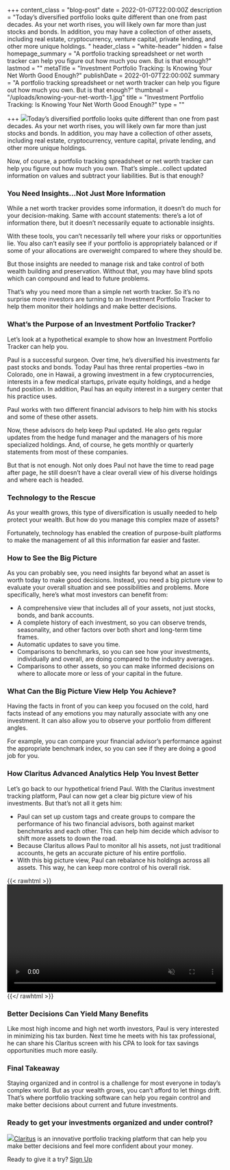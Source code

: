 +++
content_class = "blog-post"
date = 2022-01-07T22:00:00Z
description = "Today’s diversified portfolio looks quite different than one from past decades.  As your net worth rises, you will likely own far more than just stocks and bonds.  In addition, you may have a collection of other assets, including real estate, cryptocurrency, venture capital, private lending, and other more unique holdings.  "
header_class = "white-header"
hidden = false
homepage_summary = "A portfolio tracking spreadsheet or net worth tracker can help you figure out how much you own. But is that enough?"
lastmod = ""
metaTitle = "Investment Portfolio Tracking:  Is Knowing Your Net Worth Good Enough?"
publishDate = 2022-01-07T22:00:00Z
summary = "A portfolio tracking spreadsheet or net worth tracker can help you figure out how much you own. But is that enough?"
thumbnail = "/uploads/knowing-your-net-worth-1.jpg"
title = "Investment Portfolio Tracking:  Is Knowing Your Net Worth Good Enough?"
type = ""

+++
![](/uploads/knowing-your-net-worth-1.jpg)Today’s diversified portfolio looks quite different than one from past decades. As your net worth rises, you will likely own far more than just stocks and bonds. In addition, you may have a collection of other assets, including real estate, cryptocurrency, venture capital, private lending, and other more unique holdings.

Now, of course, a portfolio tracking spreadsheet or net worth tracker can help you figure out how much you own. That’s simple…collect updated information on values and subtract your liabilities. But is that enough?

### **You Need Insights…Not Just More Information**

While a net worth tracker provides some information, it doesn’t do much for your decision-making. Same with account statements: there’s a lot of information there, but it doesn’t necessarily equate to actionable insights.

With these tools, you can’t necessarily tell where your risks or opportunities lie. You also can’t easily see if your portfolio is appropriately balanced or if some of your allocations are overweight compared to where they should be.

But those insights are needed to manage risk and take control of both wealth building and preservation. Without that, you may have blind spots which can compound and lead to future problems.

That’s why you need more than a simple net worth tracker. So it’s no surprise more investors are turning to an Investment Portfolio Tracker to help them monitor their holdings and make better decisions.

### **What’s the Purpose of an Investment Portfolio Tracker?**

Let’s look at a hypothetical example to show how an Investment Portfolio Tracker can help you.

Paul is a successful surgeon. Over time, he’s diversified his investments far past stocks and bonds. Today Paul has three rental properties –two in Colorado, one in Hawaii, a growing investment in a few cryptocurrencies, interests in a few medical startups, private equity holdings, and a hedge fund position. In addition, Paul has an equity interest in a surgery center that his practice uses.

Paul works with two different financial advisors to help him with his stocks and some of these other assets.

Now, these advisors do help keep Paul updated. He also gets regular updates from the hedge fund manager and the managers of his more specialized holdings. And, of course, he gets monthly or quarterly statements from most of these companies.

But that is not enough. Not only does Paul not have the time to read page after page, he still doesn’t have a clear overall view of his diverse holdings and where each is headed.

### **Technology to the Rescue**

As your wealth grows, this type of diversification is usually needed to help protect your wealth. But how do you manage this complex maze of assets?

Fortunately, technology has enabled the creation of purpose-built platforms to make the management of all this information far easier and faster.

### **How to See the Big Picture**

As you can probably see, you need insights far beyond what an asset is worth today to make good decisions. Instead, you need a big picture view to evaluate your overall situation and see possibilities and problems. More specifically, here’s what most investors can benefit from:

* A comprehensive view that includes all of your assets, not just stocks, bonds, and bank accounts.
* A complete history of each investment, so you can observe trends, seasonality, and other factors over both short and long-term time frames.
* Automatic updates to save you time.
* Comparisons to benchmarks, so you can see how your investments, individually and overall, are doing compared to the industry averages.
* Comparisons to other assets, so you can make informed decisions on where to allocate more or less of your capital in the future.

### **What Can the Big Picture View Help You Achieve?**

Having the facts in front of you can keep you focused on the cold, hard facts instead of any emotions you may naturally associate with any one investment. It can also allow you to observe your portfolio from different angles.

For example, you can compare your financial advisor’s performance against the appropriate benchmark index, so you can see if they are doing a good job for you.

### **How Claritus Advanced Analytics Help You Invest Better**

Let’s go back to our hypothetical friend Paul. With the Claritus investment tracking platform, Paul can now get a clear big picture view of his investments. But that’s not all it gets him:

* Paul can set up custom tags and create groups to compare the performance of his two financial advisors, both against market benchmarks and each other. This can help him decide which advisor to shift more assets to down the road.
* Because Claritus allows Paul to monitor all his assets, not just traditional accounts, he gets an accurate picture of his entire portfolio.
* With this big picture view, Paul can rebalance his holdings across all assets. This way, he can keep more control of his overall risk.

{{< rawhtml >}}
<video autoplay="autoplay" muted loop playsinline width="100%" src="/uploads/caritus_imov_1080.mp4"></video>
{{</ rawhtml >}}

### **Better Decisions Can Yield Many Benefits**

Like most high income and high net worth investors, Paul is very interested in minimizing his tax burden. Next time he meets with his tax professional, he can share his Claritus screen with his CPA to look for tax savings opportunities much more easily.

### **Final Takeaway**

Staying organized and in control is a challenge for most everyone in today’s complex world. But as your wealth grows, you can’t afford to let things drift. That’s where portfolio tracking software can help you regain control and make better decisions about current and future investments.

### **Ready to get your investments organized and under control?**

![](/uploads/claritus_device-1.png)[Claritus](https://claritus.io/) is an innovative portfolio tracking platform that can help you make better decisions and feel more confident about your money.

Ready to give it a try? [Sign Up](https://app.claritus.io/on-boarding)
